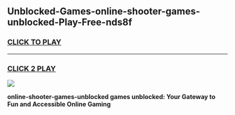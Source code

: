 
## Unblocked-Games-online-shooter-games-unblocked-Play-Free-nds8f
<h3>
<a href="https://premium76.site?title=online-shooter-games-unblocked&ref=18A1">CLICK TO PLAY</a></h3>
<hr>

<h3>
<a href="https://premium76.site?title=online-shooter-games-unblocked&ref=18A1">CLICK 2 PLAY</a>
  
</h3>

<a href="https://premium76.site?title=online-shooter-games-unblocked&ref=18A1"><img src="https://clearcache.store/games.png"></a>


**online-shooter-games-unblocked games unblocked: Your Gateway to Fun and Accessible Online Gaming**
